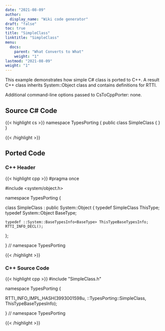 ```yaml
---
date: "2021-08-09"
author:
  display_name: "Wiki code generator"
draft: "false"
toc: true
title: "SimpleClass"
linktitle: "SimpleClass"
menu:
  docs:
    parent: "What Converts to What"
    weight: "1"
lastmod: "2021-08-09"
weight: "1"
---
```


This example demonstrates how simple C# class is ported to C++. A result C++ class inherits System::Object class and contains definitions for RTTI.

Additional command-line options passed to CsToCppPorter: none.

## Source C# Code ##

{{< highlight cs >}}
namespace TypesPorting
{
    public class SimpleClass
    {
    }
}

{{< /highlight >}}

## Ported Code ##

### C++ Header ###

{{< highlight cpp >}}
#pragma once

#include <system/object.h>

namespace TypesPorting {

class SimpleClass : public System::Object
{
    typedef SimpleClass ThisType;
    typedef System::Object BaseType;
    
    typedef ::System::BaseTypesInfo<BaseType> ThisTypeBaseTypesInfo;
    RTTI_INFO_DECL();
    
};

} // namespace TypesPorting



{{< /highlight >}}

### C++ Source Code ###

{{< highlight cpp >}}
#include "SimpleClass.h"

namespace TypesPorting {

RTTI_INFO_IMPL_HASH(3993001598u, ::TypesPorting::SimpleClass, ThisTypeBaseTypesInfo);

} // namespace TypesPorting

{{< /highlight >}}

